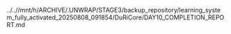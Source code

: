 ../..//mnt/h/ARCHIVE/.UNWRAP/STAGE3/backup_repository/learning_system_fully_activated_20250808_091854/DuRiCore/DAY10_COMPLETION_REPORT.md